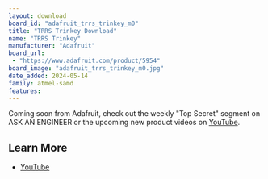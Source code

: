 ```yaml
---
layout: download
board_id: "adafruit_trrs_trinkey_m0"
title: "TRRS Trinkey Download"
name: "TRRS Trinkey"
manufacturer: "Adafruit"
board_url:
 - "https://www.adafruit.com/product/5954"
board_image: "adafruit_trrs_trinkey_m0.jpg"
date_added: 2024-05-14
family: atmel-samd
features:
---
```


Coming soon from Adafruit, check out the weekly "Top Secret" segment on ASK AN ENGINEER or the upcoming new product videos on [YouTube](https://www.youtube.com/adafruit).

## Learn More

* [YouTube](https://youtu.be/dpVr7x5JiAY?si=le8yqdVi1fjpHHe8&t=9)